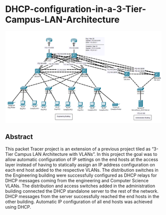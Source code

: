 # DHCP-configuration-in-a-3-Tier-Campus-LAN-Architecture

![image](https://github.com/ascotlan/DHCP-configuration-in-a-3-Tier-Campus-LAN-Architecture/blob/main/topology.png)

## Abstract
This packet Tracer project is an extension of a previous project tiled as “3-Tier Campus LAN Architecture with VLANs”. In this project the goal was to allow automatic configuration of IP settings on the end hosts at the access layer instead of having to statically assign an IP address configuration on each end host added to the respective VLANs. The distribution switches in the Engineering building were successfully configured as DHCP relays for DHCP messages coming from the engineering and Computer Science VLANs. The distribution and access switches added in the administration building connected the DHCP standalone server to the rest of the network. DHCP messages from the server successfully reached the end hosts in the other building. Automatic IP configuration of all end hosts was achieved using DHCP. 
